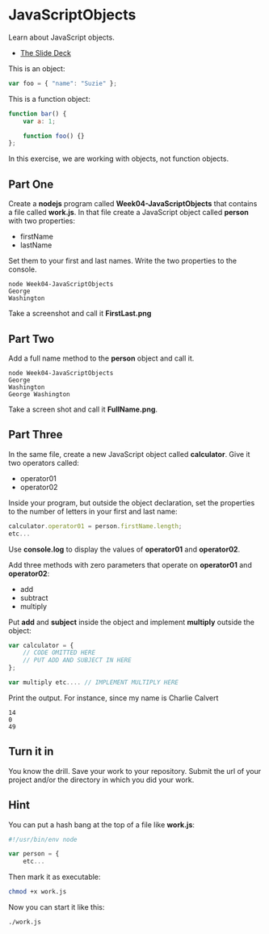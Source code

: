 # JavaScriptObjects

Learn about JavaScript objects.

* [The Slide Deck](http://bit.ly/OPDg3s)

This is an object:

```javascript
var foo = { "name": "Suzie" };
```

This is a function object:

```javascript
function bar() {
	var a: 1;

    function foo() {}
};
```

In this exercise, we are working with objects, not function objects.

## Part One

Create a **nodejs** program called **Week04-JavaScriptObjects** that contains a file called **work.js**. In that file create a JavaScript object called **person** with two properties:

* firstName
* lastName

Set them to your first and last names. Write the two properties to the console.

```
node Week04-JavaScriptObjects
George
Washington
```

Take a screenshot and call it **FirstLast.png**

## Part Two

Add a full name method to the **person** object and call it.

```
node Week04-JavaScriptObjects
George
Washington
George Washington
```

Take a screen shot and call it **FullName.png**.

## Part Three

In the same file, create a new JavaScript object called **calculator**. Give it two operators called:

* operator01
* operator02

Inside your program, but outside the object declaration, set the properties to the number of letters in your first and last name:

```javascript
calculator.operator01 = person.firstName.length;
etc...
```

Use **console.log** to display the values of **operator01** and **operator02**.

Add three methods with zero parameters that operate on **operator01** and **operator02**:

* add
* subtract
* multiply

Put **add** and **subject** inside the object and implement **multiply** outside the object:

```javascript
var calculator = {
	// CODE OMITTED HERE
	// PUT ADD AND SUBJECT IN HERE
};

var multiply etc.... // IMPLEMENT MULTIPLY HERE
```

Print the output. For instance, since my name is Charlie Calvert

```
14
0
49
```

## Turn it in

You know the drill. Save your work to your repository. Submit the url of your project and/or the directory in which you did your work.

## Hint

You can put a hash bang at the top of a file like **work.js**:

```javascript
#!/usr/bin/env node

var person = {
	etc...
```

Then mark it as executable:

```bash
chmod +x work.js
```

Now you can start it like this:

```bash
./work.js
```